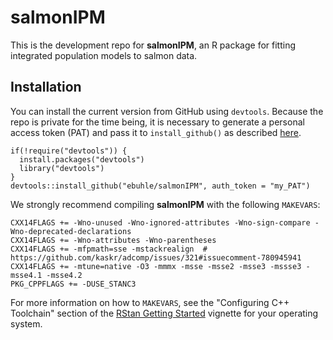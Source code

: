 # salmonIPM

This is the development repo for **salmonIPM**, an R package for fitting integrated population models to salmon data.

## Installation

You can install the current version from GitHub using `devtools`. Because the repo is private for the time being, it is necessary to generate a personal access token (PAT) and pass it to `install_github()` as described [here](https://stackoverflow.com/questions/21171142/how-to-install-r-package-from-private-repo-using-devtools-install-github).

```{r }
if(!require("devtools")) {
  install.packages("devtools")
  library("devtools")
}
devtools::install_github("ebuhle/salmonIPM", auth_token = "my_PAT")
```

We strongly recommend compiling **salmonIPM** with the following `MAKEVARS`:

```
CXX14FLAGS += -Wno-unused -Wno-ignored-attributes -Wno-sign-compare -Wno-deprecated-declarations
CXX14FLAGS += -Wno-attributes -Wno-parentheses
CXX14FLAGS += -mfpmath=sse -mstackrealign  # https://github.com/kaskr/adcomp/issues/321#issuecomment-780945941
CXX14FLAGS += -mtune=native -O3 -mmmx -msse -msse2 -msse3 -mssse3 -msse4.1 -msse4.2
PKG_CPPFLAGS += -DUSE_STANC3 
```

For more information on how to  `MAKEVARS`, see the "Configuring C++ Toolchain" section of the [RStan Getting Started](https://github.com/stan-dev/rstan/wiki/RStan-Getting-Started) vignette for your operating system.
